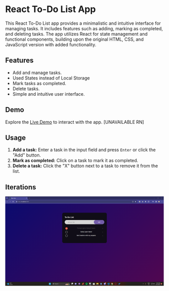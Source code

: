 # React To-Do List App

This React To-Do List app provides a minimalistic and intuitive interface for managing tasks. It includes features such as adding, marking as completed, and deleting tasks. The app utilizes React for state management and functional components, building upon the original HTML, CSS, and JavaScript version with added functionality.

## Features

- Add and manage tasks.
- Used States instead of Local Storage
- Mark tasks as completed.
- Delete tasks.
- Simple and intuitive user interface.

## Demo

Explore the [Live Demo](https://1zhann.github.io/React-To-do-App-2.0/) to interact with the app. [UNAVAILABLE RN]

## Usage

1. **Add a task:** Enter a task in the input field and press `Enter` or click the "Add" button.
2. **Mark as completed:** Click on a task to mark it as completed.
3. **Delete a task:** Click the "X" button next to a task to remove it from the list.

## Iterations

![Iteration 1](images\screenshot1.png)

